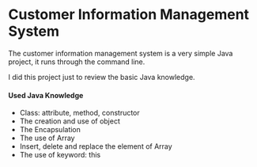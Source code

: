 # Customer Information Management System

The customer information management system is a very simple Java project, it runs through the command line.

I did this project just to review the basic Java knowledge.

#### Used Java Knowledge
* Class: attribute, method, constructor
* The creation and use of object
* The Encapsulation
* The use of Array
* Insert, delete and replace the element of Array
* The use of keyword: this